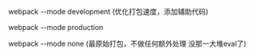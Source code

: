 webpack --mode development   (优化打包速度，添加辅助代码)

webpack --mode production

webpack --mode none  (最原始打包，不做任何额外处理 没那一大堆eval了)